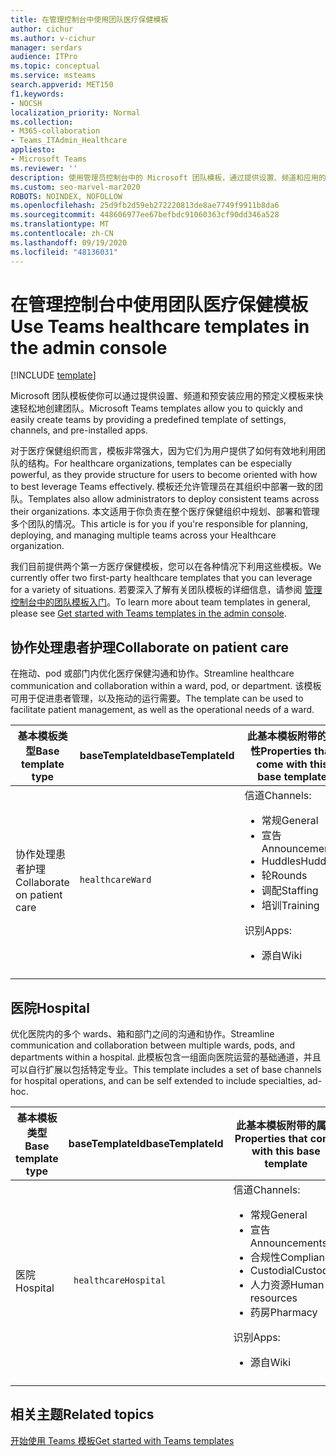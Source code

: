 ```yaml
---
title: 在管理控制台中使用团队医疗保健模板
author: cichur
ms.author: v-cichur
manager: serdars
audience: ITPro
ms.topic: conceptual
ms.service: msteams
search.appverid: MET150
f1.keywords:
- NOCSH
localization_priority: Normal
ms.collection:
- M365-collaboration
- Teams_ITAdmin_Healthcare
appliesto:
- Microsoft Teams
ms.reviewer: ''
description: 使用管理员控制台中的 Microsoft 团队模板，通过提供设置、频道和应用的预定义模板，快速轻松地创建团队。
ms.custom: seo-marvel-mar2020
ROBOTS: NOINDEX, NOFOLLOW
ms.openlocfilehash: 25d9fb2d59eb272220813de8ae7749f9911b8da6
ms.sourcegitcommit: 448606977ee67befbdc91060363cf90dd346a528
ms.translationtype: MT
ms.contentlocale: zh-CN
ms.lasthandoff: 09/19/2020
ms.locfileid: "48136031"
---
```

# <a name="use-teams-healthcare-templates-in-the-admin-console"></a><span data-ttu-id="3872c-103">在管理控制台中使用团队医疗保健模板</span><span class="sxs-lookup"><span data-stu-id="3872c-103">Use Teams healthcare templates in the admin console</span></span>

[!INCLUDE [template](../../includes/preview-feature.md)]

<span data-ttu-id="3872c-104">Microsoft 团队模板使你可以通过提供设置、频道和预安装应用的预定义模板来快速轻松地创建团队。</span><span class="sxs-lookup"><span data-stu-id="3872c-104">Microsoft Teams templates allow you to quickly and easily create teams by providing a predefined template of settings, channels, and pre-installed apps.</span></span>

<span data-ttu-id="3872c-105">对于医疗保健组织而言，模板非常强大，因为它们为用户提供了如何有效地利用团队的结构。</span><span class="sxs-lookup"><span data-stu-id="3872c-105">For healthcare organizations, templates can be especially powerful, as they provide structure for users to become oriented with how to best leverage Teams effectively.</span></span> <span data-ttu-id="3872c-106">模板还允许管理员在其组织中部署一致的团队。</span><span class="sxs-lookup"><span data-stu-id="3872c-106">Templates also allow administrators to deploy consistent teams across their organizations.</span></span> <span data-ttu-id="3872c-107">本文适用于你负责在整个医疗保健组织中规划、部署和管理多个团队的情况。</span><span class="sxs-lookup"><span data-stu-id="3872c-107">This article is for you if you're responsible for planning, deploying, and managing multiple teams across your Healthcare organization.</span></span>

<span data-ttu-id="3872c-108">我们目前提供两个第一方医疗保健模板，您可以在各种情况下利用这些模板。</span><span class="sxs-lookup"><span data-stu-id="3872c-108">We currently offer two first-party healthcare templates that you can leverage for a variety of situations.</span></span> <span data-ttu-id="3872c-109">若要深入了解有关团队模板的详细信息，请参阅 [管理控制台中的团队模板入门](../../get-started-with-teams-templates-in-the-admin-console.md)。</span><span class="sxs-lookup"><span data-stu-id="3872c-109">To learn more about team templates in general, please see [Get started with Teams templates in the admin console](../../get-started-with-teams-templates-in-the-admin-console.md).</span></span>

## <a name="collaborate-on-patient-care"></a><span data-ttu-id="3872c-110">协作处理患者护理</span><span class="sxs-lookup"><span data-stu-id="3872c-110">Collaborate on patient care</span></span>

 <span data-ttu-id="3872c-111">在拖动、pod 或部门内优化医疗保健沟通和协作。</span><span class="sxs-lookup"><span data-stu-id="3872c-111">Streamline healthcare communication and collaboration within a ward, pod, or department.</span></span> <span data-ttu-id="3872c-112">该模板可用于促进患者管理，以及拖动的运行需要。</span><span class="sxs-lookup"><span data-stu-id="3872c-112">The template can be used to facilitate patient management, as well as the operational needs of a ward.</span></span>


| <span data-ttu-id="3872c-113">基本模板类型</span><span class="sxs-lookup"><span data-stu-id="3872c-113">Base template type</span></span> |<span data-ttu-id="3872c-114">baseTemplateId</span><span class="sxs-lookup"><span data-stu-id="3872c-114">baseTemplateId</span></span>| <span data-ttu-id="3872c-115">此基本模板附带的属性</span><span class="sxs-lookup"><span data-stu-id="3872c-115">Properties that come with this base template</span></span> |
| ------------------ |---|----------------------------------------------------- |
| <span data-ttu-id="3872c-116">协作处理患者护理</span><span class="sxs-lookup"><span data-stu-id="3872c-116">Collaborate on patient care</span></span> |`healthcareWard` | <span data-ttu-id="3872c-117">信道</span><span class="sxs-lookup"><span data-stu-id="3872c-117">Channels:</span></span><ul><li><span data-ttu-id="3872c-118">常规</span><span class="sxs-lookup"><span data-stu-id="3872c-118">General</span></span></li><li><span data-ttu-id="3872c-119">宣告</span><span class="sxs-lookup"><span data-stu-id="3872c-119">Announcements</span></span></li><li><span data-ttu-id="3872c-120">Huddles</span><span class="sxs-lookup"><span data-stu-id="3872c-120">Huddles</span></span></li><li><span data-ttu-id="3872c-121">轮</span><span class="sxs-lookup"><span data-stu-id="3872c-121">Rounds</span></span></li><li><span data-ttu-id="3872c-122">调配</span><span class="sxs-lookup"><span data-stu-id="3872c-122">Staffing</span></span></li><li><span data-ttu-id="3872c-123">培训</span><span class="sxs-lookup"><span data-stu-id="3872c-123">Training</span></span></li></ul> <span data-ttu-id="3872c-124">识别</span><span class="sxs-lookup"><span data-stu-id="3872c-124">Apps:</span></span> <ul><li><span data-ttu-id="3872c-125">源自</span><span class="sxs-lookup"><span data-stu-id="3872c-125">Wiki</span></span></li>|
||||

## <a name="hospital"></a><span data-ttu-id="3872c-126">医院</span><span class="sxs-lookup"><span data-stu-id="3872c-126">Hospital</span></span>

<span data-ttu-id="3872c-127">优化医院内的多个 wards、箱和部门之间的沟通和协作。</span><span class="sxs-lookup"><span data-stu-id="3872c-127">Streamline communication and collaboration between multiple wards, pods, and departments within a hospital.</span></span> <span data-ttu-id="3872c-128">此模板包含一组面向医院运营的基础通道，并且可以自行扩展以包括特定专业。</span><span class="sxs-lookup"><span data-stu-id="3872c-128">This template includes a set of base channels for hospital operations, and can be self extended to include specialties, ad-hoc.</span></span>

| <span data-ttu-id="3872c-129">基本模板类型</span><span class="sxs-lookup"><span data-stu-id="3872c-129">Base template type</span></span> |<span data-ttu-id="3872c-130">baseTemplateId</span><span class="sxs-lookup"><span data-stu-id="3872c-130">baseTemplateId</span></span> | <span data-ttu-id="3872c-131">此基本模板附带的属性</span><span class="sxs-lookup"><span data-stu-id="3872c-131">Properties that come with this base template</span></span> |
| ------------------|-- |----------------------------------------------------- |
|<span data-ttu-id="3872c-132">医院</span><span class="sxs-lookup"><span data-stu-id="3872c-132">Hospital</span></span>|` healthcareHospital`|<span data-ttu-id="3872c-133">信道</span><span class="sxs-lookup"><span data-stu-id="3872c-133">Channels:</span></span> <ul><li><span data-ttu-id="3872c-134">常规</span><span class="sxs-lookup"><span data-stu-id="3872c-134">General</span></span><li><span data-ttu-id="3872c-135">宣告</span><span class="sxs-lookup"><span data-stu-id="3872c-135">Announcements</span></span></li><li><span data-ttu-id="3872c-136">合规性</span><span class="sxs-lookup"><span data-stu-id="3872c-136">Compliance</span></span></li><li><span data-ttu-id="3872c-137">Custodial</span><span class="sxs-lookup"><span data-stu-id="3872c-137">Custodial</span></span></li><li><span data-ttu-id="3872c-138">人力资源</span><span class="sxs-lookup"><span data-stu-id="3872c-138">Human resources</span></span></li><li><span data-ttu-id="3872c-139">药房</span><span class="sxs-lookup"><span data-stu-id="3872c-139">Pharmacy</span></span></li></ul> <span data-ttu-id="3872c-140">识别</span><span class="sxs-lookup"><span data-stu-id="3872c-140">Apps:</span></span> <ul><li><span data-ttu-id="3872c-141">源自</span><span class="sxs-lookup"><span data-stu-id="3872c-141">Wiki</span></span></li></ul>|
||||

## <a name="related-topics"></a><span data-ttu-id="3872c-142">相关主题</span><span class="sxs-lookup"><span data-stu-id="3872c-142">Related topics</span></span>

[<span data-ttu-id="3872c-143">开始使用 Teams 模板</span><span class="sxs-lookup"><span data-stu-id="3872c-143">Get started with Teams templates</span></span>](../../get-started-with-teams-templates-in-the-admin-console.md)

